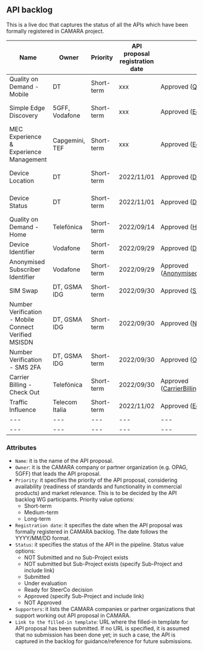 ## API backlog

This is a live doc that captures the status of all the APIs which have been formally registered in CAMARA project. 

| **Name**  |  **Owner**  | **Priority** | **API proposal registration date** | **Status**  | **Supporters** | **Link to the filled-in template** |
| --- |  ---  | --- | --- | --- | --- | --- |
| Quality on Demand - Mobile|  DT  | Short-term | xxx | Approved ([QualityOnDemand](https://github.com/camaraproject/QualityOnDemand)) | Orange, Telefónica, Vodafone| |
| Simple Edge Discovery  |  5GFF, Vodafone | Short-term | xxx | Approved ([EdgeCloud](https://github.com/camaraproject/EdgeCloud)) | DT, Orange, Telefónica |  |
| MEC Experience & Experience Management  |  Capgemini, TEF | Short-term | xxx | Approved ([EdgeCloud](https://github.com/camaraproject/EdgeCloud)) | Vodafone|  |
| Device Location  |  DT | Short-term | 2022/11/01 | Approved ([DeviceLocation](https://github.com/camaraproject/DeviceLocation)) | Orange, Telefónica, Vodafone |  |
| Device Status |  DT | Short-term | 2022/11/01  | Approved ([DeviceStatus](https://github.com/camaraproject/DeviceStatus)) | Orange, Telefónica, Vodafone |  |
| Quality on Demand - Home|  Telefónica  | Short-term| 2022/09/14| Approved ([HomeDevicesQoD](https://github.com/camaraproject/HomeDevicesQoD)) | DT, KDDI |  [Link](https://github.com/camaraproject/WorkingGroups/blob/main/APIBacklog/documentation/SupportingDocuments/API%20proposals/APIproposal_HomeDevicesQoD_Telefonica.md)|
| Device Identifier |  Vodafone  | Short-term| 2022/09/29| Approved ([DeviceIdentifier](https://github.com/camaraproject/DeviceIdentifier)) | DT, KDDI, Telefónica|  [Link](https://github.com/camaraproject/WorkingGroups/blob/main/APIBacklog/documentation/SupportingDocuments/API%20proposals/APIproposal_DeviceIdentifier_Vodafone.md)|
| Anonymised Subscriber Identifier |  Vodafone  | Short-term| 2022/09/29| Approved ([AnonymisedSubscriberIdentifier](https://github.com/camaraproject/AnonymisedSubscriberIdentifier))| DT, KDDI |  [Link](https://github.com/camaraproject/WorkingGroups/blob/main/APIBacklog/documentation/SupportingDocuments/API%20proposals/APIproposal_AnonymisedSubscriberIdentifier_Vodafone.md)|
| SIM Swap|  DT, GSMA IDG  | Short-term | 2022/09/30 | Approved ([SimSwap](https://github.com/camaraproject/SimSwap))| DT, KDDI, Telefónica |  [Link](https://github.com/camaraproject/WorkingGroups/blob/main/APIBacklog/documentation/SupportingDocuments/API%20proposals/APIproposal_Sim%20Swap_DeustcheTelekom.md)|
| Number Verification - Mobile Connect Verified MSISDN|  DT, GSMA IDG  | Short-term | 2022/09/30 | Approved ([NumberVerification](https://github.com/camaraproject/NumberVerification)) | Airtel, DT, KDDI, Telefónica |  [Link](https://github.com/camaraproject/WorkingGroups/blob/main/APIBacklog/documentation/SupportingDocuments/API%20proposals/APIproposal_%20NumberVerification_DeustcheTelekom.md)|
| Number Verification - SMS 2FA|  DT, GSMA IDG  | Short-term | 2022/09/30 | Approved ([OTPvalidationAPI](https://github.com/camaraproject/OTPvalidationAPI))  | Airtel, DT, KDDI, Telefónica|  [Link](https://github.com/camaraproject/WorkingGroups/blob/main/APIBacklog/documentation/SupportingDocuments/API%20proposals/APIproposal_NumberVerificationMS2FA_DeustcheTelekom.md)|
|Carrier Billing - Check Out|  Telefónica  | Short-term| 2022/09/30 | Approved ([CarrierBillingCheckOut](https://github.com/camaraproject/CarrierBillingCheckOut)) | Airtel, KDDI |  [Link](https://github.com/camaraproject/WorkingGroups/blob/main/APIBacklog/documentation/SupportingDocuments/API%20proposals/APIproposal_CarrierBillingCheckOut_Telefonica.md)|
|Traffic Influence |  Telecom Italia  | Short-term| 2022/11/02| Approved ([EdgeCloud](https://github.com/camaraproject/EdgeCloud)) | Telefónica |  [Link](https://github.com/camaraproject/WorkingGroups/blob/main/APIBacklog/documentation/SupportingDocuments/API%20proposals/Userstory_Traffic%20Influence_TIM.md)|
| --- |  ---  | --- | --- | --- | --- | --- |
| --- |  ---  | --- | --- | --- | --- | --- |



### Attributes
- `Name`: it is the name of the API proposal. 
- `Owner`: it is the CAMARA company or partner organization (e.g. OPAG, 5GFF) that leads the API proposal.
- `Priority`: it specifies the priority of the API proposal, considering availability (readiness of standards and functionality in commercial products) and market relevance. This is to be decided by the API backlog WG participants. Priority value options:
	- Short-term
	- Medium-term
	- Long-term
- `Registration date`: it specifies the date when the API proposal was formally registered in CAMARA backlog. The date follows the YYYY/MM/DD format. 
- `Status`: it specifies the status of the API in the pipeline. Status value options:
	- NOT Submitted and no Sub-Project exists
	- NOT submitted but Sub-Project exists (specify Sub-Project and include link)
	- Submitted 
	- Under evaluation
	- Ready for SteerCo decision
	- Approved (specify Sub-Project and include link)
	- NOT Approved
- `Supporters`: it lists the CAMARA companies or partner organizations that support working out API proposal in CAMARA. 
- `Link to the filled-in template`: URL where the filled-in template for API proposal has been submitted. If no URL is specified, it is assumed that no submission has been done yet; in such a case, the API is captured in the backlog for guidance/reference for future submissions.

